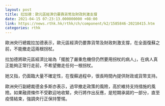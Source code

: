 ```yaml
---
layout: post
title: 拉加德：歐元區經濟仍要靠貨幣及財政刺激支撐
date: 2021-04-15 07:23:13.000000000 +08:00
link: https://news.rthk.hk/rthk/ch/component/k2/1585846-20210415.htm
categories: rthk
---
```


歐洲央行總裁拉加德表示，歐元區經濟仍要靠貨幣及財政刺激支撐，在全面復蘇之前，不能撤走這兩根拐杖。

拉加德將歐元區經濟比喻為「擺脫了嚴重危機但仍然要用拐杖的病人」，在病人真正能夠正常行走前，不希望撤走任何一根拐杖。

她又指，仍面臨大量不確定性，在復蘇過程中，很長時間內提供財政或貨幣支持。

歐洲央行副總裁德金多斯亦表示，過早撤走政策的風險，高於維持支持措施的風險。如果融資條件不受歡迎地收緊，央行將作出反應，是短期承諾的一部分，直至疫情結束，強調央行正保持警惕。
